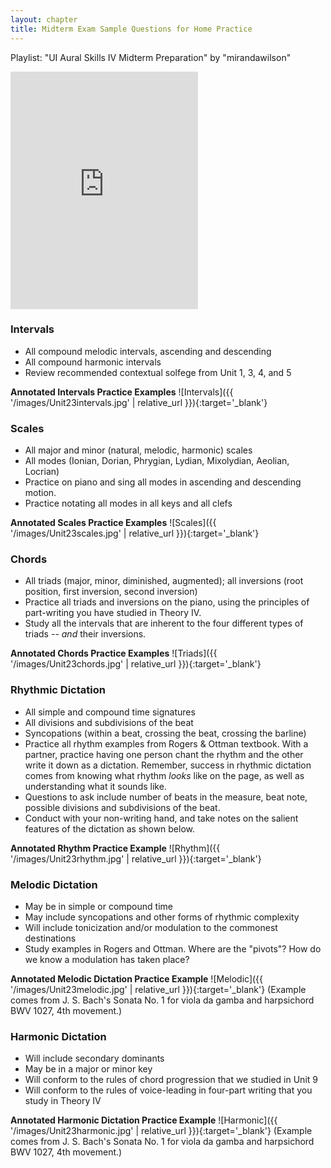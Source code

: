 ```yaml
---
layout: chapter
title: Midterm Exam Sample Questions for Home Practice
---
```


Playlist: "UI Aural Skills IV Midterm Preparation" by "mirandawilson"
<iframe src="https://open.spotify.com/embed/user/mirandawilson/playlist/2kANajAW0zFhNN56jErIZT" width="300" height="380" frameborder="0" allowtransparency="true" allow="encrypted-media"></iframe>

### Intervals
- All compound melodic intervals, ascending and descending
- All compound harmonic intervals
- Review recommended contextual solfege from Unit 1, 3, 4, and 5

**Annotated Intervals Practice Examples**
![Intervals]({{ '/images/Unit23intervals.jpg' | relative_url }}){:target='_blank'}

### Scales
- All major and minor (natural, melodic, harmonic) scales
- All modes (Ionian, Dorian, Phrygian, Lydian, Mixolydian, Aeolian, Locrian)
- Practice on piano and sing all modes in ascending and descending motion.
- Practice notating all modes in all keys and all clefs

**Annotated Scales Practice Examples**
![Scales]({{ '/images/Unit23scales.jpg' | relative_url }}){:target='_blank'}

### Chords
- All triads (major, minor, diminished, augmented); all inversions (root position, first inversion, second inversion)
- Practice all triads and inversions on the piano, using the principles of part-writing you have studied in Theory IV. 
- Study all the intervals that are inherent to the four different types of triads -- *and* their inversions.

**Annotated Chords Practice Examples**
![Triads]({{ '/images/Unit23chords.jpg' | relative_url }}){:target='_blank'}

### Rhythmic Dictation
- All simple and compound time signatures
- All divisions and subdivisions of the beat
- Syncopations (within a beat, crossing the beat, crossing the barline)
- Practice all rhythm examples from Rogers & Ottman textbook. With a partner, practice having one person chant the rhythm and the other write it down as a dictation. Remember, success in rhythmic dictation comes from knowing what rhythm *looks* like on the page, as well as understanding what it sounds like.
- Questions to ask include number of beats in the measure, beat note, possible divisions and subdivisions of the beat.
- Conduct with your non-writing hand, and take notes on the salient features of the dictation as shown below.

**Annotated Rhythm Practice Example**
![Rhythm]({{ '/images/Unit23rhythm.jpg' | relative_url }}){:target='_blank'}

### Melodic Dictation
- May be in simple or compound time
- May include syncopations and other forms of rhythmic complexity
- Will include tonicization and/or modulation to the commonest destinations
- Study examples in Rogers and Ottman. Where are the "pivots"? How do we know a modulation has taken place?

**Annotated Melodic Dictation Practice Example**
![Melodic]({{ '/images/Unit23melodic.jpg' | relative_url }}){:target='_blank'}
(Example comes from J. S. Bach's Sonata No. 1 for viola da gamba and harpsichord BWV 1027, 4th movement.)

### Harmonic Dictation
- Will include secondary dominants
- May be in a major or minor key
- Will conform to the rules of chord progression that we studied in Unit 9
- Will conform to the rules of voice-leading in four-part writing that you study in Theory IV

**Annotated Harmonic Dictation Practice Example**
![Harmonic]({{ '/images/Unit23harmonic.jpg' | relative_url }}){:target='_blank'}
(Example comes from J. S. Bach's Sonata No. 1 for viola da gamba and harpsichord BWV 1027, 4th movement.)